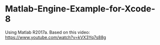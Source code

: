 # Matlab-Engine-Example-for-Xcode-8
Using Matlab R2017a. Based on this video: https://www.youtube.com/watch?v=kVX3Yq7s88g
